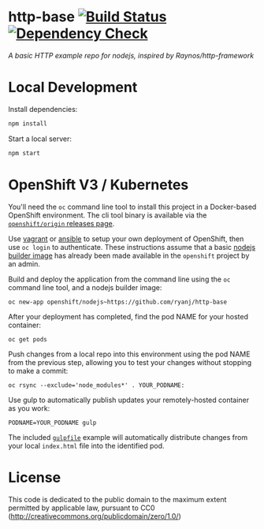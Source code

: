 # http-base [![Build Status](http://img.shields.io/jenkins/s/https/build-shifter.rhcloud.com/http-build.svg)](https://build-shifter.rhcloud.com/job/http-build/) [![Dependency Check](http://img.shields.io/david/ryanj/http-base.svg)](https://david-dm.org/ryanj/http-base)
*A basic HTTP example repo for nodejs, inspired by Raynos/http-framework*

# Local Development
Install dependencies:

```bash
npm install
```

Start a local server:

```bash
npm start
```

# OpenShift V3 / Kubernetes

You'll need the `oc` command line tool to install this project in a Docker-based OpenShift environment.  The cli tool binary is available via the [`openshift/origin` releases page](https://github.com/openshift/origin/releases/).

Use [vagrant](http://openshift.org/vm) or [ansible](https://github.com/openshift/openshift-ansible) to setup your own deployment of OpenShift, then use `oc login` to authenticate. These instructions assume that a basic [nodejs builder image](https://github.com/openshift/origin/tree/master/examples/image-streams) has already been made available in the `openshift` project by an admin.

Build and deploy the application from the command line using the `oc` command line tool, and a nodejs builder image:

    oc new-app openshift/nodejs~https://github.com/ryanj/http-base

After your deployment has completed, find the pod NAME for your hosted container:

    oc get pods

Push changes from a local repo into this environment using the pod NAME from the previous step, allowing you to test your changes without stopping to make a commit:

    oc rsync --exclude='node_modules*' . YOUR_PODNAME:

Use gulp to automatically publish updates your remotely-hosted container as you work:

    PODNAME=YOUR_PODNAME gulp

The included [`gulpfile`](https://github.com/ryanj/http-base/blob/master/gulpfile.js) example will automatically distribute changes from your local `index.html` file into the identified pod.

# License
This code is dedicated to the public domain to the maximum extent permitted by applicable law, pursuant to CC0 (http://creativecommons.org/publicdomain/zero/1.0/)

